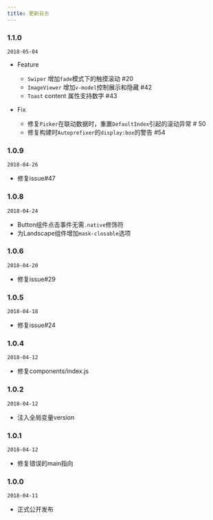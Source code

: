 ```yaml
---
title: 更新日志
---
```


### 1.1.0
`2018-05-04`
- Feature
  - `Swiper` 增加`fade`模式下的触摸滚动 #20
  - `ImageViewer` 增加`v-model`控制展示和隐藏 #42
  - `Toast` content 属性支持数字 #43

- Fix
  - 修复`Picker`在联动数据时，重置`DefaultIndex`引起的滚动异常 # 50
  - 修复构建时`Autoprefixer`的`display:box`的警告 #54

<!-- CUTOFF -->
### 1.0.9
`2018-04-26`
- 修复issue#47

### 1.0.8
`2018-04-24`
- Button组件点击事件无需`.native`修饰符
- 为Landscape组件增加`mask-closable`选项

### 1.0.6
`2018-04-20`
- 修复issue#29

<!-- CUTOFF -->
### 1.0.5
`2018-04-18`
- 修复issue#24

### 1.0.4
`2018-04-12`
- 修复components/index.js

### 1.0.2
`2018-04-12`
- 注入全局变量version

### 1.0.1
`2018-04-12`
- 修复错误的main指向

### 1.0.0
`2018-04-11`
- 正式公开发布

